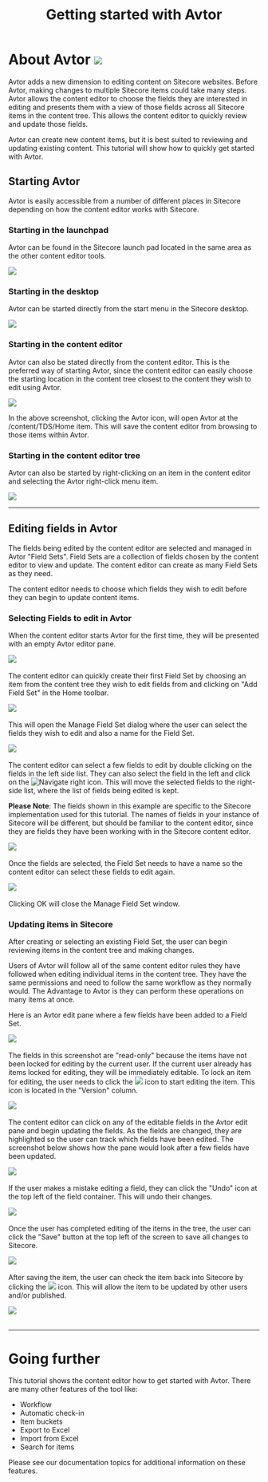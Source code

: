 ﻿---
title: Getting started with Avtor
layout: AvtorLayout
---

# About Avtor ![](/Images/Avtor/Avtor.png)
Avtor adds a new dimension to editing content on Sitecore websites. Before Avtor, making changes to multiple Sitecore items could take many steps. Avtor allows the content editor to choose the fields they are interested in editing and presents them with a view of those fields across all Sitecore items in the content tree. This allows the content editor to quickly review and update those fields.

Avtor can create new content items, but it is best suited to reviewing and updating existing content. This tutorial will show how to quickly get started with Avtor.

## Starting Avtor
Avtor is easily accessible from a number of different places in Sitecore depending on how the content editor works with Sitecore. 

### Starting in the launchpad
Avtor can be found in the Sitecore launch pad located in the same area as the other content editor tools.

![](/Images/Avtor/GettingStarted_LaunchPad.png)

### Starting in the desktop
Avtor can be started directly from the start menu in the Sitecore desktop.

![](/Images/Avtor/GettingStarted_Desktop.png)

### Starting in the content editor
Avtor can also be stated directly from the content editor. This is the preferred way of starting Avtor, since the content editor can easily choose the starting location in the content tree closest to the content they wish to edit using Avtor.

![](/Images/Avtor/GettingStarted_ContentEditor.png)

In the above screenshot, clicking the Avtor icon, will open Avtor at the /content/TDS/Home item. This will save the content editor from browsing to those items within Avtor.

### Starting in the content editor tree
Avtor can also be started by right-clicking on an item in the content editor and selecting the Avtor right-click menu item.

![](/Images/Avtor/GettingStarted_ContentEditorTree.png)
 
<hr/>

## Editing fields in Avtor
The fields being edited by the content editor are selected and managed in Avtor "Field Sets". Field Sets are a collection of fields chosen by the content editor to view and update. The content editor can create as many Field Sets as they need. 

The content editor needs to choose which fields they wish to edit before they can begin to update content items.

### Selecting Fields to edit in Avtor
When the content editor starts Avtor for the first time, they will be presented with an empty Avtor editor pane.

![](/Images/Avtor/GettingStarted_EmptyEditPane.png)
<br/><br/>
The content editor can quickly create their first Field Set by choosing an item from the content tree they wish to edit fields from and clicking on "Add Field Set" in the Home toolbar.

![](/Images/Avtor/GettingStarted_AddFirstFieldSet.png)
<br/><br/>
 This will open the Manage Field Set dialog where the user can select the fields they wish to edit and also a name for the Field Set.

![](/Images/Avtor/GettingStarted_ManageFieldSet.png)
<br/><br/>
The content editor can select a few fields to edit by double clicking on the fields in the left side list. They can also select the field in the left and click on the ![Navigate right](/Images/Avtor/GettingStarted_NavigateRight.png) icon. This will move the selected fields to the right-side list, where the list of fields being edited is kept.

**Please Note**: The fields shown in this example are specific to the Sitecore implementation used for this tutorial. The names of fields in your instance of Sitecore will be different, but should be familiar to the content editor, since they are fields they have been working with in the Sitecore content editor.

![](/Images/Avtor/GettingStarted_SelectedFields.png)
<br/><br/>
Once the fields are selected, the Field Set needs to have a name so the content editor can select these fields to edit again.

![](/Images/Avtor/GettingStarted_NameFieldSet.png)
<br/><br/>
Clicking OK will close the Manage Field Set window.

### Updating items in Sitecore
After creating or selecting an existing Field Set, the user can begin reviewing items in the content tree and making changes.

Users of Avtor will follow all of the same content editor rules they have followed when editing individual items in the content tree. They have the same permissions and need to follow the same workflow as they normally would. The Advantage to Avtor is they can perform these operations on many items at once.

Here is an Avtor edit pane where a few fields have been added to a Field Set.

![](/Images/Avtor/GettingStarted_EditFields.png)
<br/><br/>
The fields in this screenshot are "read-only" because the items have not been locked for editing by the current user. If the current user already has items locked for editing, they will be immediately editable. To lock an item for editing, the user needs to click the ![](/Images/Avtor/GettingStarted_EditInWorkflow.png) icon to start editing the item. This icon is located in the "Version" column.

![](/Images/Avtor/GettingStarted_StartEditing.png)
<br/><br/>
The content editor can click on any of the editable fields in the Avtor edit pane and begin updating the fields. As the fields are changed, they are highlighted so the user can track which fields have been edited. The screenshot below shows how the pane would look after a few fields have been updated.

![](/Images/Avtor/GettingStarted_EditedFields.png)
<br/><br/>
If the user makes a mistake editing a field, they can click the "Undo" icon at the top left of the field container. This will undo their changes.

![](/Images/Avtor/GettingStarted_EditedFieldsUndo.png)
<br/><br/>
Once the user has completed editing of the items in the tree, the user can click the "Save" button at the top left of the screen to save all changes to Sitecore.

![](/Images/Avtor/GettingStarted_StartEditingSave.png)
<br/><br/>
After saving the item, the user can check the item back into Sitecore by clicking the ![](/Images/Avtor/GettingStarted_Check.png) icon. This will allow the item to be updated by other users and/or published.

![](/Images/Avtor/GettingStarted_CheckIn.png)
<br/><br/>
<hr/>

# Going further
This tutorial shows the content editor how to get started with Avtor. There are many other features of the tool like:

- Workflow
- Automatic check-in
- Item buckets
- Export to Excel
- Import from Excel
- Search for items

Please see our documentation topics for additional information on these features.

